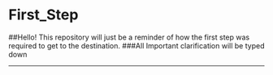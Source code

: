 # First_Step
##Hello!
This repository will just be a reminder of how the first step was required to get to the destination.
###All Important clarification will be typed down
_______________________________________________

